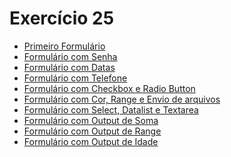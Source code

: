 # Exercício 25

<ul>
    <li><a href="https://kryotsz.github.io/Exercicios_Curso_em_Video/HTML5_CSS3/Exercicios/ex025/form001.html">Primeiro Formulário</a></li>
    <li><a href="https://kryotsz.github.io/Exercicios_Curso_em_Video/HTML5_CSS3/Exercicios/ex025/form002.html">Formulário com Senha</a></li>
    <li><a href="https://kryotsz.github.io/Exercicios_Curso_em_Video/HTML5_CSS3/Exercicios/ex025/form003.html">Formulário com Datas</a></li>
    <li><a href="https://kryotsz.github.io/Exercicios_Curso_em_Video/HTML5_CSS3/Exercicios/ex025/form004.html">Formulário com Telefone</a></li>
    <li><a href="https://kryotsz.github.io/Exercicios_Curso_em_Video/HTML5_CSS3/Exercicios/ex025/form005.html">Formulário com Checkbox e Radio Button</a></li>
    <li><a href="https://kryotsz.github.io/Exercicios_Curso_em_Video/HTML5_CSS3/Exercicios/ex025/form006.html">Formulário com Cor, Range e Envio de arquivos</a></li>
    <li><a href="https://kryotsz.github.io/Exercicios_Curso_em_Video/HTML5_CSS3/Exercicios/ex025/form007.html">Formulário com Select, Datalist e Textarea</a></li>
    <li><a href="https://kryotsz.github.io/Exercicios_Curso_em_Video/HTML5_CSS3/Exercicios/ex025/form008.html">Formulário com Output de Soma</a></li>
    <li><a href="https://kryotsz.github.io/Exercicios_Curso_em_Video/HTML5_CSS3/Exercicios/ex025/form009.html">Formulário com Output de Range</a></li>
    <li><a href="https://kryotsz.github.io/Exercicios_Curso_em_Video/HTML5_CSS3/Exercicios/ex025/form010.html">Formulário com Output de Idade</a></li>
</ul>